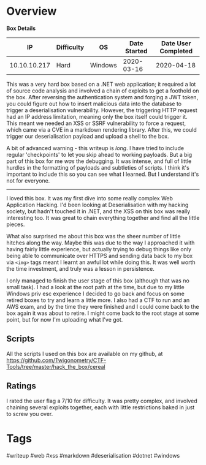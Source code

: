 # Overview

**Box Details**

|IP|Difficulty|OS|Date Started|Date User Completed|
|---|---|---|---|---|
|10.10.10.217|Hard|Windows|2020-03-16|2020-04-18|

This was a very hard box based on a .NET web application; it required a lot of source code analysis and involved a chain of exploits to get a foothold on the box. After reversing the authentication system and forging a JWT token, you could figure out how to insert malicious data into the database to trigger a deserialisation vulnerability. However, the triggering HTTP request had an IP address limitation, meaning only the box itself could trigger it. This meant we needed an XSS or SSRF vulnerability to force a request, which came via a CVE in a markdown rendering library. After this, we could trigger our deserialisation payload and upload a shell to the box.

A bit of advanced warning - this writeup is *long*. I have tried to include regular 'checkpoints' to let you skip ahead to working payloads. But a big part of this box for me *was* the debugging. It was intense, and full of little hurdles in the formatting of payloads and subtleties of scripts. I think it's important to include this so you can see what I learned. But I understand it's not for everyone.

---

I loved this box. It was my first dive into some really complex Web Application Hacking. I'd been looking at Deserialisation with my hacking society, but hadn't touched it in .NET, and the XSS on this box was really interesting too. It was great to chain everything together and find all the little pieces.

What also surprised me about this box was the sheer number of little hitches along the way. Maybe this was due to the way I approached it with having fairly little experience, but actually trying to debug things like only being able to communicate over HTTPS and sending data back to my box via `<img>` tags meant I learnt an awful lot while doing this. It was well worth the time investment, and truly was a lesson in persistence.

I only managed to finish the user stage of this box (although that was no small task). I had a look at the root path at the time, but due to my little Windows priv esc experience I decided to go back and focus on some retired boxes to try and learn a little more. I also had a CTF to run and an AWS exam, and by the time they were finished and I could come back to the box again it was about to retire. I might come back to the root stage at some point, but for now I'm uploading what I've got.

## Scripts

All the scripts I used on this box are available on my github, at https://github.com/Twigonometry/CTF-Tools/tree/master/hack_the_box/cereal

## Ratings

I rated the user flag a 7/10 for difficulty. It was pretty complex, and involved chaining several exploits together, each with little restrictions baked in just to screw you over.

# Tags

#writeup #web #xss #markdown #deserialisation #dotnet #windows